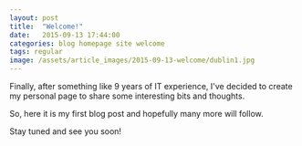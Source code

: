 ```yaml
---
layout: post
title:  "Welcome!"
date:   2015-09-13 17:44:00
categories: blog homepage site welcome
tags: regular
image: /assets/article_images/2015-09-13-welcome/dublin1.jpg
---
```

 
Finally, after something like 9 years of IT experience, I've decided to create my personal page to share some interesting bits and thoughts.

So, here it is my first blog post and hopefully many more will follow.

Stay tuned and see you soon!

